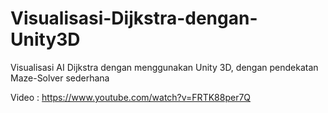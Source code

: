 # Visualisasi-Dijkstra-dengan-Unity3D
Visualisasi AI Dijkstra dengan menggunakan Unity 3D, dengan pendekatan Maze-Solver sederhana

Video : https://www.youtube.com/watch?v=FRTK88per7Q
